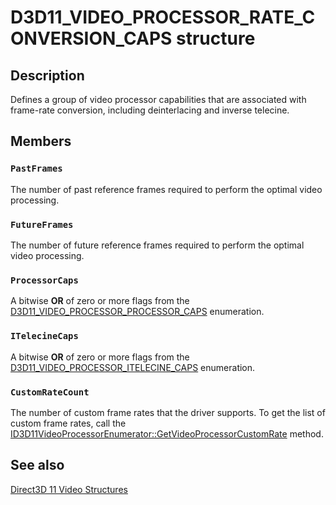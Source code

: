 # D3D11_VIDEO_PROCESSOR_RATE_CONVERSION_CAPS structure

## Description

Defines a group of video processor capabilities that are associated with frame-rate conversion, including deinterlacing and inverse telecine.

## Members

### `PastFrames`

The number of past reference frames required to perform the optimal video processing.

### `FutureFrames`

The number of future reference frames required to perform the optimal video processing.

### `ProcessorCaps`

A bitwise **OR** of zero or more flags from the [D3D11_VIDEO_PROCESSOR_PROCESSOR_CAPS](https://learn.microsoft.com/windows/desktop/api/d3d11/ne-d3d11-d3d11_video_processor_processor_caps) enumeration.

### `ITelecineCaps`

A bitwise **OR** of zero or more flags from the [D3D11_VIDEO_PROCESSOR_ITELECINE_CAPS](https://learn.microsoft.com/windows/desktop/api/d3d11/ne-d3d11-d3d11_video_processor_itelecine_caps) enumeration.

### `CustomRateCount`

The number of custom frame rates that the driver supports. To get the list of custom frame rates, call the [ID3D11VideoProcessorEnumerator::GetVideoProcessorCustomRate](https://learn.microsoft.com/windows/desktop/api/d3d11/nf-d3d11-id3d11videoprocessorenumerator-getvideoprocessorcustomrate) method.

## See also

[Direct3D 11 Video Structures](https://learn.microsoft.com/windows/desktop/medfound/direct3d-11-video-structures)